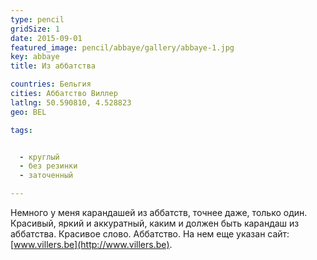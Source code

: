 ```yaml
---
type: pencil
gridSize: 1
date: 2015-09-01
featured_image: pencil/abbaye/gallery/abbaye-1.jpg
key: abbaye
title: Из аббатства

countries: Бельгия
cities: Аббатство Виллер
latlng: 50.590810, 4.528823
geo: BEL

tags:


  - круглый
  - без резинки
  - заточенный

---
```


Немного у меня карандашей из аббатств, точнее даже, только один. Красивый, яркий и аккуратный, каким и должен быть карандаш из аббатства. Красивое слово. Аббатство. На нем еще указан сайт: [www.villers.be](http://www.villers.be).
